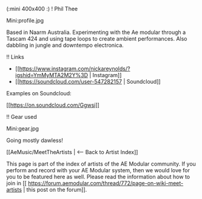 (:mini 400x400 :)
! Phil Thee

Mini:profile.jpg

Based in Naarm Australia. Experimenting with the Ae modular through a Tascam 424 and using tape loops to create ambient performances. Also dabbling in jungle and downtempo electronica.

!! Links

* [[https://www.instagram.com/nickareynolds/?igshid=YmMyMTA2M2Y%3D | Instagram]]
* [[https://soundcloud.com/user-547282157 | Soundcloud]]

Examples on Soundcloud:

[[https://on.soundcloud.com/Ggwsi]]

!! Gear used

Mini:gear.jpg

Going mostly dawless!

[[AeMusic/MeetTheArtists | <-- Back to Artist Index]]

This page is part of the index of artists of the AE Modular community. If you perform and record with your AE Modular system, then we would love for you to be featured here as well. Please read the information about how to join in [[ https://forum.aemodular.com/thread/772/page-on-wiki-meet-artists | this post on the forum]].
